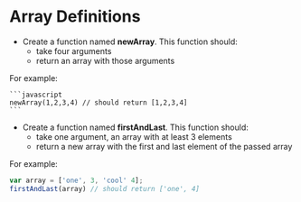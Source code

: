 # Array Definitions

- Create a function named **newArray**. This function should:
  - take four arguments
  - return an array with those arguments

For example:

    ```javascript
    newArray(1,2,3,4) // should return [1,2,3,4]
    ```

- Create a function named **firstAndLast**. This function should:
  - take one argument, an array with at least 3 elements
  - return a new array with the first and last element of the passed array

For example:

   ```javascript
   var array = ['one', 3, 'cool' 4];
   firstAndLast(array) // should return ['one', 4]
   ```